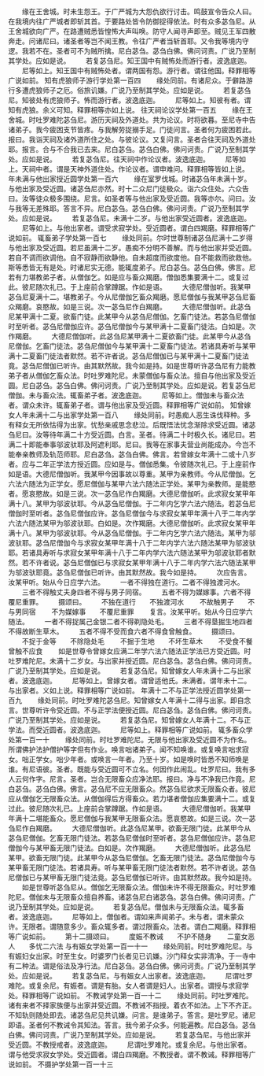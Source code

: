 <!-- { "loadSidebar": true } -->
　　缘在王舍城。时未生怨王。于广严城为大怨仇欲行讨击。鸣鼓宣令告众人曰。在我境内往广严城者即斩其首。于要路处皆令防御捉得依法。时有众多苾刍尼。从王舍城欲向广严。在路遭贼悉皆惶怖大声叫唤。防守人闻寻声即至。贼见王军四散奔走。问诸尼曰。诸圣者等岂不闻王教。令往广严者当斩首耶。又令我等境内守逻。我若不在。圣者可不为贼所擒。尼白苾刍。苾刍白佛。佛问诃责。广说乃至制其学处。应如是说。
　　若复苾刍尼。知王国中有贼怖处而游行者。波逸底迦。
　　尼等如上。知王国中有贼怖处者。谓两国有怨。游行者。谓往他国。释罪相等广说如前。
知有虎狼师子游行学处第一百四
　　缘处同前。有诸尼众。于僻路游行多遭虎狼师子之厄。俗旅讥嫌。广说乃至制其学处。应如是说。
　　若复苾刍尼。知彼处有虎狼师子。怖而游行者。波逸底迦。
　　尼等如上。知彼有者。谓知有虎狼。余义可知。释罪相等亦如上说。
往天祠论议学处第一百五
　　缘在王舍城。时吐罗难陀苾刍尼。游历天祠及外道处。共为论议。时将欲暮。至尼寺中告诸弟子。我今疲困支节皆疼。与我解劳捉搦手足。门徒问言。圣者何为疲困若此。报曰。我诣天祠及诸外道所住之处。与彼论议。又复问言。圣者合往天祠及外道处耶。报言。合与不合我已去来。尼白苾刍。苾刍白佛。佛问诃责。广说乃至制其学处。应如是说。
　　若复苾刍尼。往天祠中作论议者。波逸底迦。
　　尼等如上。天祠中者。谓是天神外道住处。作论议者。谓申难问。释罪相等皆如上说。
年未满与他出家授近圆学处第一百六
　　缘在室罗伐城。时诸苾刍年未满十岁。与他出家及受近圆。诸苾刍尼亦然。时十二众尼门徒极众。诣六众住处。六众告曰。汝等徒众极多围绕。尼言。如圣者等与他出家及受近圆。我等亦尔。问曰。汝与我等无差殊耶。答言不异。尼白苾刍。苾刍白佛。佛问诃责。广说乃至制其学处。应如是说。
　　若复苾刍尼。未满十二岁。与他出家受近圆者。波逸底迦。
　　尼等如上。与他出家者。谓受求寂学处。受近圆者。谓白四羯磨。释罪相等广说如前。
辄畜弟子学处第一百七
　　缘处同前。尔时世尊制诸苾刍尼满十二岁得与他出家及受近圆。若尼虽满十二岁。愚痴不分明不善解。而与他出家并受近圆。若自不调而欲调他。自不寂静而欲静他。自未超度而欲度他。自不能救而欲救他。斯等悉皆无有是处。时诸尼实无德。能辄度弟子。尼白苾刍。苾刍白佛。佛言。尼若有力堪教弟子者。从僧伽乞。如是应与畜众羯磨。僧伽悉集要满十二。或复过此。彼尼随次礼已。于上座前合掌蹲踞。作如是语。
　　大德尼僧伽听。我某甲苾刍尼夏满十二。堪教弟子。今从尼僧伽乞畜众羯磨。愿尼僧伽与我某甲苾刍尼畜众羯磨。哀愍故。如是三说。次一苾刍尼作白羯磨。
　　大德尼僧伽听。此苾刍尼某甲满十二夏。欲畜门徒。此某甲今从苾刍尼僧伽。乞畜门徒法。若苾刍尼僧伽时至听者。苾刍尼僧伽应许。苾刍尼僧伽今与某甲满十二夏畜门徒法。白如是。次作羯磨。
　　大德尼僧伽听。此苾刍尼某甲满十二夏欲畜门徒。此某甲今从苾刍尼僧伽。乞畜门徒法。苾刍尼僧伽今与某甲满十二夏畜门徒法。若诸具寿听与某甲满十二夏畜门徒法者默然。若不许者说。苾刍尼僧伽已与某甲满十二夏畜门徒法竟。苾刍尼僧伽已听许。由其默然故。我今如是持。如是世尊听许苾刍尼有力能教弟子者从僧伽乞畜众法。时吐罗难陀尼。未蒙僧伽与畜众法。擅自与他出家及受近圆。尼白苾刍。苾刍白佛。佛问诃责。广说乃至制其学处。应如是说。若复苾刍尼僧伽。未与畜众法。辄畜弟子者。波逸底迦。
　　尼等如上。僧伽未与畜众法者。谓众未许。辄畜弟子者。谓与他出家及受近圆。释罪相等广说如前。
知曾嫁女人年未满十二与出家学处第一百八
　　缘处同前。时愚痴人恶生诛伐释种。多有释女无所依怙得为出家。忧愁亲戚思念悲泣。后既悟法忧念渐除求受近圆。诸苾刍尼曰。汝等待年满二十方受近圆。白言。圣者。待满二十时极久长。诸尼曰。若满二十即能奉事邬波驮耶及阿遮利耶。尼曰。我等在家事夫营业尚能成办。今岂不能奉亲教师及轨范师耶。尼白苾刍。苾刍白佛。佛言。若曾嫁女年满十二或十八岁者。应与二年正学法方授近圆。应如是与。僧伽悉集。令彼随次礼已。于上座前作如是语。大德尼僧伽听。我某甲今因事故以尊重。某甲为亲教师。今从尼僧伽。乞六法六随法为正学女。愿尼僧伽与某甲六法六随法正学处。某甲为亲教师。是能愍者。愿哀愍故。如是三说。次一苾刍尼作白羯磨。大德尼僧伽听。此求寂女某甲年满十八。某甲为邬波驮耶。今从苾刍尼僧伽。于二年内乞学六法六随法。若苾刍尼僧伽时至听者。苾刍尼僧伽应许。苾刍尼僧伽今与求寂女某甲年满十八于二年内学六法六随法某甲为邬波驮耶。白如是。次作羯磨。大德尼僧伽听。此求寂女某甲年满十八。某甲为邬波驮耶。今从苾刍尼僧伽。于二年内乞学六法六随法。某甲为邬波驮耶。苾刍尼僧伽今与求寂女某甲年满十八于二年内学六法六随法某甲为邬波驮耶。若诸具寿听与求寂女某甲年满十八于二年内学六法六随法某甲为邬波驮耶者默然。若不许者说。苾刍尼僧伽已与求寂女某甲年满十八于二年内学六法六随法某甲为邬波驮耶竟。苾刍尼僧伽已听许。由其默然故。我今如是持。
　　次应告言。汝某甲听。始从今日应学六法。
　　一者不得独在道行。二者不得独渡河水。
　　三者不得触丈夫身四者不得与男子同宿。
　　五者不得为媒嫁事。六者不得覆尼重罪。
　　摄颂曰。
　　不独在道行　　不独渡河水
　　不故触男子　　不与男同宿
　　不为媒嫁事　　不覆尼重罪
　　复言。汝某甲听。始从今日应学六随法。
　　一者不得捉属己金银二者不得剃隐处毛。
　　三者不得垦掘生地四者不得故断生草木。
　　五者不得不受而食六者不得食曾触食。
　　摄颂曰。
　　不捉于金等　　不除隐处毛
　　不掘于生地　　不坏生草木
　　不受食不餐　　曾触不应食
　　如是世尊令曾嫁女应满二年学六法六随法正学法已方受近圆。时吐罗难陀尼。未满十二岁女。与出家并授近圆。尼白苾刍。苾刍白佛。佛问诃责。广说乃至制其学处。应如是说。
　　若复苾刍尼。知曾嫁女人年未满十二与出家者。波逸底迦。
　　尼等如上。曾嫁女者。谓曾适他氏。未满者。谓年未十二。与出家者。义如上说。释罪相等广说如前。
年满十二不与正学法授近圆学处第一百九
　　缘处同前。时吐罗难陀苾刍尼。知曾嫁女人年满十二得与出家。即自念言。世尊听许令受近圆。不与正学法便授近圆。尼白苾刍。苾刍白佛。佛问诃责。广说乃至制其学处。应如是说。
　　若复苾刍尼。知曾嫁女人年满十二。不与正学法。而受近圆者。波逸底迦。
　　尼等如上。释罪相等广说如前。
辄多畜众学处第一百一十
　　缘处同前。时吐罗难陀尼。无限与他出家及受近圆不为作名。所谓佛护法护僧护等字但有作业。唤言咄诸弟子。闻不知唤谁。或复唤言咄求寂女。咄正学女。咄少年者。或唤言一年者。乃至十岁。如是唤时皆悉不知师唤是谁。有尼语彼。圣者。既能与受近圆可不立名。何因作此闹乱。吐罗尼曰。我有多人云何作字。尼言。圣者。岂合无限畜众应净法耶。报曰。净与不净我已作竟。尼白苾刍。苾刍白佛。佛言。苾刍尼不应无限畜众。然苾刍尼欲求无限畜众者。彼尼应从僧伽乞无限畜众法。从僧伽得后方得畜众。若力堪者僧伽应集要满十二。或复过此。彼尼随次礼已。上座前合掌蹲踞。作如是语。
　　大德尼僧伽听。我某甲年满十二堪能畜众。愿尼僧伽与我某甲无限畜众法。愿哀愍故。如是三说。次一苾刍尼作白羯磨。
　　大德尼僧伽听。此苾刍尼某甲。欲畜无限门徒。此某甲今从苾刍尼僧伽。乞畜无限门徒法。若苾刍尼僧伽时至听者。苾刍尼僧伽应许。苾刍尼僧伽今与某甲畜无限门徒法。白如是。次作羯磨。
　　大德尼僧伽听。此苾刍尼某甲。欲畜无限门徒。此某甲今从苾刍尼僧伽。乞畜无限门徒法。苾刍尼僧伽今与某甲畜无限门徒法。若诸具寿。听与某甲畜无限门徒法者默然。若不许者说。苾刍尼僧伽已与某甲畜无限门徒法竟。苾刍尼僧伽已听许。由其默然故。我今如是持。
　　如是世尊听苾刍尼从。僧伽乞无限畜众法。僧伽未许不得无限畜众。时吐罗难陀尼。僧伽未与无限畜众擅自养畜。诸苾刍尼白诸苾刍。苾刍白佛。佛问诃责。广说乃至制其学处。应如是说。
　　若复苾刍尼。僧伽未与无限畜众法。辄多畜者。波逸底迦。
　　尼等如上。僧伽者。谓如来声闻弟子。未与者。谓未蒙众许。无限者。谓随意多少。畜众辄多者。谓过限畜众。法者。谓白二羯磨。释罪相等广说如前。
　　第十二摄颂曰。
　　度娠不教诫　　不护不随身
　　二童女恶人　　多忧二六法
与有娠女学处第一百一十一
　　缘处同前。时吐罗难陀尼。与有娠妇女出家。时至生女。时婆罗门长者见已讥嫌。沙门释女实非清净。于一寺中有二种法。谓是俗法及净行法。尼白苾刍。苾刍白佛。佛问诃责。广说乃至制其学处。应如是说。
　　若复苾刍尼。与有娠女人出家者。波逸底迦。
　　尼谓吐罗难陀。或复余尼。有娠者。谓是有胎。女人者谓是妇人。出家者。谓授与求寂学处。释罪相等广说如前。
不教诫学处第一百一十二
　　缘处同前。时吐罗难陀。诸有来者不择家族便与出家并受近圆。不教诫不指授。着衣不如法。上下不齐正。不知轨则随处即去。诸苾刍尼见共讥嫌。问言。是谁弟子。答言。是吐罗尼。诸尼即语。圣者何不教诫令其知法。答言。我今弟子众多。何能遍教。尼白苾刍。苾刍白佛。佛问诃责。广说乃至制其学处。应如是说。
　　若复苾刍尼。与他出家并受近圆。不教授戒者。波逸底迦。
　　尼谓吐罗难陀。或复余尼。与他出家者。谓与他受求寂女学处。受近圆者。谓白四羯磨。不教授者。谓不教诫。释罪相等广说如前。
不摄护学处第一百一十三
